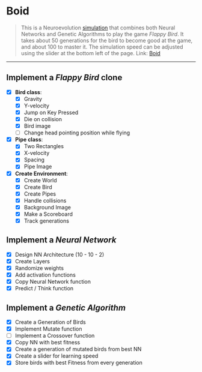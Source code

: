 # Boid

>This is a Neuroevolution [simulation](boid.belhoussine.com) that combines both Neural Networks and Genetic Algorithms to play the game *Flappy Bird*.
It takes about 50 generations for the bird to become good at the game, and about 100 to master it.
The simulation speed can be adjusted using the slider at the bottom left of the page.
Link: [Boid](boid.belhoussine.com)
---------------

<!-- ![Boid GIF](images/demo.gif) -->

## Implement a *Flappy Bird* clone
- [x] **Bird class**:
    - [x] Gravity
    - [x] Y-velocity
    - [x] Jump on Key Pressed
    - [x] Die on collision
    - [x] Bird image
    - [ ] Change head pointing position while flying

- [x] **Pipe class**:
    - [x] Two Rectangles
    - [x] X-velocity
    - [x] Spacing 
    - [x] Pipe Image

- [x] **Create Environment**:
    - [x] Create World
    - [x] Create Bird
    - [x] Create Pipes
    - [x] Handle collisions
    - [x] Background Image
    - [x] Make a Scoreboard 
    - [x] Track generations

## Implement a *Neural Network* 
- [x] Design NN Architecture (10 - 10 - 2)
- [x] Create Layers
- [x] Randomize weights
- [x] Add activation functions
- [x] Copy Neural Network function
- [x] Predict / Think function

## Implement a *Genetic Algorithm*
- [x] Create a Generation of Birds
- [x] Implement Mutate function
- [ ] Implement a Crossover function
- [x] Copy NN with best fitness
- [x] Create a generation of mutated birds from best NN
- [x] Create a slider for learning speed
- [x] Store birds with best Fitness from every generation